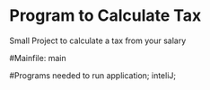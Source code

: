 # Program to Calculate Tax
Small Project to calculate a tax from your salary

#Mainfile:
main

#Programs needed to run application;
inteliJ;


